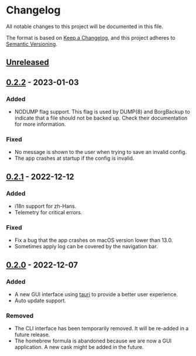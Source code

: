 # Changelog

All notable changes to this project will be documented in this file.

The format is based on [Keep a Changelog](https://keepachangelog.com/en/1.0.0/),
and this project adheres to [Semantic Versioning](https://semver.org/spec/v2.0.0.html).

## [Unreleased]

## [0.2.2] - 2023-01-03

### Added

- NODUMP flag support. This flag is used by DUMP(8) and BorgBackup to indicate that a file should not be backed up.
  Check their documentation for more information.

### Fixed

- No message is shown to the user when trying to save an invalid config.
- The app crashes at startup if the config is invalid.

## [0.2.1] - 2022-12-12

### Added

- i18n support for zh-Hans.
- Telemetry for critical errors.

### Fixed

- Fix a bug that the app crashes on macOS version lower than 13.0.
- Sometimes apply log can be covered by the navigation bar.

## [0.2.0] - 2022-12-07

### Added

- A new GUI interface using [tauri](https://tauri.studio/) to provide a better user experience.
- Auto update support.

### Removed

- The CLI interface has been temporarily removed. It will be re-added in a future release.
- The homebrew formula is abandoned because we are now a GUI application. A new cask might be added in the future.
 
[Unreleased]: https://github.com/PhotonQuantum/tmexclude/compare/v0.2.2...HEAD
[0.2.2]: https://github.com/PhotonQuantum/tmexclude/compare/v0.2.1...v0.2.2
[0.2.1]: https://github.com/PhotonQuantum/tmexclude/compare/v0.2.0...v0.2.1
[0.2.0]: https://github.com/PhotonQuantum/tmexclude/releases/tag/v0.2.0